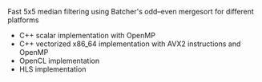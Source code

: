 Fast 5x5 median filtering using Batcher's odd–even mergesort for different platforms
  + C++ scalar implementation with OpenMP
  + C++ vectorized x86_64 implementation with AVX2 instructions and OpenMP
  + OpenCL implementation
  + HLS implementation
